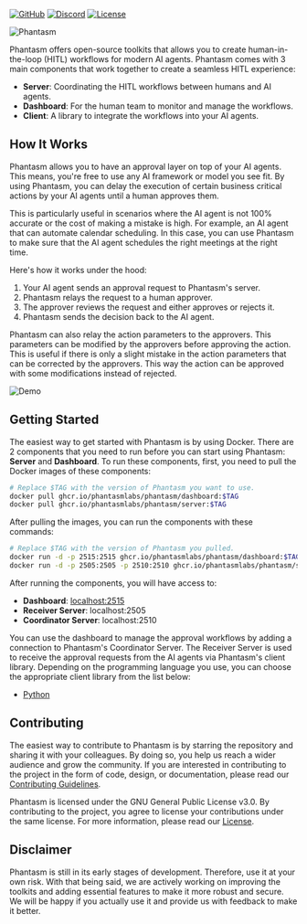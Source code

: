 [![GitHub](https://tinyurl.com/3w9pfvn6)][github]
[![Discord](https://tinyurl.com/ss8u3uu6)][discord]
[![License](https://tinyurl.com/mr39umf7)][license]

[discord]: https://discord.gg/dgevsYhh7P
[github]: https://github.com/phantasmlabs/phantasm
[license]: https://github.com/phantasmlabs/phantasm/blob/main/LICENSE

![Phantasm](https://phantasm-assets.s3.amazonaws.com/banners/0.1.0.png)

Phantasm offers open-source toolkits that allows you to create human-in-the-loop
(HITL) workflows for modern AI agents. Phantasm comes with 3 main components
that work together to create a seamless HITL experience:

- **Server**: Coordinating the HITL workflows between humans and AI agents.
- **Dashboard**: For the human team to monitor and manage the workflows.
- **Client**: A library to integrate the workflows into your AI agents.

## How It Works

Phantasm allows you to have an approval layer on top of your AI agents. This
means, you're free to use any AI framework or model you see fit. By using
Phantasm, you can delay the execution of certain business critical actions by
your AI agents until a human approves them.

This is particularly useful in scenarios where the AI agent is not 100% accurate
or the cost of making a mistake is high. For example, an AI agent that can
automate calendar scheduling. In this case, you can use Phantasm to make sure
that the AI agent schedules the right meetings at the right time.

Here's how it works under the hood:

1. Your AI agent sends an approval request to Phantasm's server.
2. Phantasm relays the request to a human approver.
3. The approver reviews the request and either approves or rejects it.
4. Phantasm sends the decision back to the AI agent.

Phantasm can also relay the action parameters to the approvers. This parameters
can be modified by the approvers before approving the action. This is useful if
there is only a slight mistake in the action parameters that can be corrected by
the approvers. This way the action can be approved with some modifications
instead of rejected.

![Demo](https://phantasm-assets.s3.amazonaws.com/demos/0.1.0.gif)

## Getting Started

The easiest way to get started with Phantasm is by using Docker. There are 2
components that you need to run before you can start using Phantasm: **Server**
and **Dashboard**. To run these components, first, you need to pull the Docker
images of these components:

```bash
# Replace $TAG with the version of Phantasm you want to use.
docker pull ghcr.io/phantasmlabs/phantasm/dashboard:$TAG
docker pull ghcr.io/phantasmlabs/phantasm/server:$TAG
```

After pulling the images, you can run the components with these commands:

```bash
# Replace $TAG with the version of Phantasm you pulled.
docker run -d -p 2515:2515 ghcr.io/phantasmlabs/phantasm/dashboard:$TAG
docker run -d -p 2505:2505 -p 2510:2510 ghcr.io/phantasmlabs/phantasm/server:$TAG start
```

After running the components, you will have access to:

- **Dashboard**: [localhost:2515](http://localhost:2515)
- **Receiver Server**: localhost:2505
- **Coordinator Server**: localhost:2510

You can use the dashboard to manage the approval workflows by adding a
connection to Phantasm's Coordinator Server. The Receiver Server is used to
receive the approval requests from the AI agents via Phantasm's client library.
Depending on the programming language you use, you can choose the appropriate
client library from the list below:

- [Python](https://pypi.org/project/phantasmpy)

## Contributing

The easiest way to contribute to Phantasm is by starring the repository and
sharing it with your colleagues. By doing so, you help us reach a wider audience
and grow the community. If you are interested in contributing to the project in
the form of code, design, or documentation, please read our
[Contributing Guidelines](.github/CONTRIBUTING.md).

Phantasm is licensed under the GNU General Public License v3.0. By contributing
to the project, you agree to license your contributions under the same license.
For more information, please read our [License](LICENSE).

## Disclaimer

Phantasm is still in its early stages of development. Therefore, use it at your
own risk. With that being said, we are actively working on improving the
toolkits and adding essential features to make it more robust and secure. We
will be happy if you actually use it and provide us with feedback to make it
better.
